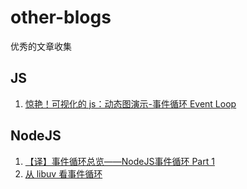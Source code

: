 # other-blogs
优秀的文章收集

## JS
1. [惊艳！可视化的 js：动态图演示-事件循环 Event Loop](https://github.com/biaochenxuying/blog/issues/65)


## NodeJS

1. [【译】事件循环总览——NodeJS事件循环 Part 1](https://github.com/zhangxiang958/Blog/issues/43)
2. [从 libuv 看事件循环](https://segmentfault.com/a/1190000022449328)
